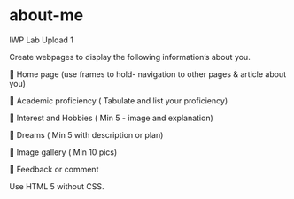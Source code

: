 # about-me
IWP Lab Upload 1

Create webpages to display the following information’s about you.

 Home page (use frames to hold- navigation to other pages & article about you)

 Academic proficiency ( Tabulate and list your proficiency)

 Interest and Hobbies ( Min 5 - image and explanation)

 Dreams ( Min 5 with description or plan)

 Image gallery ( Min 10 pics)

 Feedback or comment

Use HTML 5 without CSS. 

